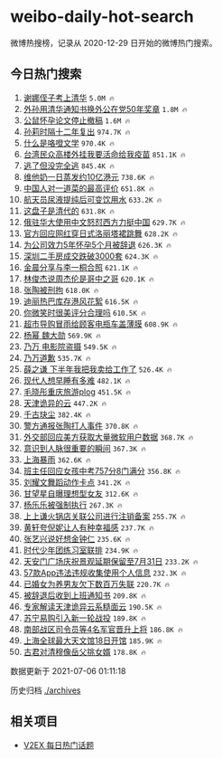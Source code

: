 # weibo-daily-hot-search

微博热搜榜，记录从 2020-12-29 日开始的微博热门搜索。

## 今日热门搜索

<!-- BEGIN -->

1. [谢娜侄子考上清华](https://s.weibo.com/weibo?q=%23%E8%B0%A2%E5%A8%9C%E4%BE%84%E5%AD%90%E8%80%83%E4%B8%8A%E6%B8%85%E5%8D%8E%23&Refer=top) `5.0M 🔥`
1. [外孙用清华通知书换外公在党50年奖章](https://s.weibo.com/weibo?q=%23%E5%A4%96%E5%AD%99%E7%94%A8%E6%B8%85%E5%8D%8E%E9%80%9A%E7%9F%A5%E4%B9%A6%E6%8D%A2%E5%A4%96%E5%85%AC%E5%9C%A8%E5%85%9A50%E5%B9%B4%E5%A5%96%E7%AB%A0%23&Refer=top) `1.8M 🔥`
1. [公鼠怀孕论文停止撤稿](https://s.weibo.com/weibo?q=%23%E5%85%AC%E9%BC%A0%E6%80%80%E5%AD%95%E8%AE%BA%E6%96%87%E5%81%9C%E6%AD%A2%E6%92%A4%E7%A8%BF%23&Refer=top) `1.6M 🔥`
1. [孙莉时隔十二年复出](https://s.weibo.com/weibo?q=%23%E5%AD%99%E8%8E%89%E6%97%B6%E9%9A%94%E5%8D%81%E4%BA%8C%E5%B9%B4%E5%A4%8D%E5%87%BA%23&Refer=top) `974.7K 🔥`
1. [什么是咯噔文学](https://s.weibo.com/weibo?q=%23%E4%BB%80%E4%B9%88%E6%98%AF%E5%92%AF%E5%99%94%E6%96%87%E5%AD%A6%23&Refer=top) `970.4K 🔥`
1. [台湾民众高楼外挂我要活命给我疫苗](https://s.weibo.com/weibo?q=%23%E5%8F%B0%E6%B9%BE%E6%B0%91%E4%BC%97%E9%AB%98%E6%A5%BC%E5%A4%96%E6%8C%82%E6%88%91%E8%A6%81%E6%B4%BB%E5%91%BD%E7%BB%99%E6%88%91%E7%96%AB%E8%8B%97%23&Refer=top) `851.1K 🔥`
1. [逃了但没完全逃](https://s.weibo.com/weibo?q=%23%E9%80%83%E4%BA%86%E4%BD%86%E6%B2%A1%E5%AE%8C%E5%85%A8%E9%80%83%23&Refer=top) `845.4K 🔥`
1. [维他奶一日蒸发约10亿港元](https://s.weibo.com/weibo?q=%23%E7%BB%B4%E4%BB%96%E5%A5%B6%E4%B8%80%E6%97%A5%E8%92%B8%E5%8F%91%E7%BA%A610%E4%BA%BF%E6%B8%AF%E5%85%83%23&Refer=top) `738.6K 🔥`
1. [中国人对一道菜的最高评价](https://s.weibo.com/weibo?q=%23%E4%B8%AD%E5%9B%BD%E4%BA%BA%E5%AF%B9%E4%B8%80%E9%81%93%E8%8F%9C%E7%9A%84%E6%9C%80%E9%AB%98%E8%AF%84%E4%BB%B7%23&Refer=top) `651.8K 🔥`
1. [航天员尿液提纯后可变饮用水](https://s.weibo.com/weibo?q=%23%E8%88%AA%E5%A4%A9%E5%91%98%E5%B0%BF%E6%B6%B2%E6%8F%90%E7%BA%AF%E5%90%8E%E5%8F%AF%E5%8F%98%E9%A5%AE%E7%94%A8%E6%B0%B4%23&Refer=top) `633.2K 🔥`
1. [这盘子是清代的](https://s.weibo.com/weibo?q=%23%E8%BF%99%E7%9B%98%E5%AD%90%E6%98%AF%E6%B8%85%E4%BB%A3%E7%9A%84%23&Refer=top) `631.8K 🔥`
1. [俄驻华大使用中文怒怼西方力挺中国](https://s.weibo.com/weibo?q=%23%E4%BF%84%E9%A9%BB%E5%8D%8E%E5%A4%A7%E4%BD%BF%E7%94%A8%E4%B8%AD%E6%96%87%E6%80%92%E6%80%BC%E8%A5%BF%E6%96%B9%E5%8A%9B%E6%8C%BA%E4%B8%AD%E5%9B%BD%23&Refer=top) `629.7K 🔥`
1. [官方回应网红穿日式洛丽塔裙跳舞](https://s.weibo.com/weibo?q=%23%E5%AE%98%E6%96%B9%E5%9B%9E%E5%BA%94%E7%BD%91%E7%BA%A2%E7%A9%BF%E6%97%A5%E5%BC%8F%E6%B4%9B%E4%B8%BD%E5%A1%94%E8%A3%99%E8%B7%B3%E8%88%9E%23&Refer=top) `628.2K 🔥`
1. [为公司效力5年怀孕5个月被辞退](https://s.weibo.com/weibo?q=%23%E4%B8%BA%E5%85%AC%E5%8F%B8%E6%95%88%E5%8A%9B5%E5%B9%B4%E6%80%80%E5%AD%955%E4%B8%AA%E6%9C%88%E8%A2%AB%E8%BE%9E%E9%80%80%23&Refer=top) `626.3K 🔥`
1. [深圳二手房成交跌破3000套](https://s.weibo.com/weibo?q=%23%E6%B7%B1%E5%9C%B3%E4%BA%8C%E6%89%8B%E6%88%BF%E6%88%90%E4%BA%A4%E8%B7%8C%E7%A0%B43000%E5%A5%97%23&Refer=top) `624.3K 🔥`
1. [金晨分享与李一桐合照](https://s.weibo.com/weibo?q=%23%E9%87%91%E6%99%A8%E5%88%86%E4%BA%AB%E4%B8%8E%E6%9D%8E%E4%B8%80%E6%A1%90%E5%90%88%E7%85%A7%23&Refer=top) `621.1K 🔥`
1. [林俊杰说周杰伦是哥中之哥](https://s.weibo.com/weibo?q=%23%E6%9E%97%E4%BF%8A%E6%9D%B0%E8%AF%B4%E5%91%A8%E6%9D%B0%E4%BC%A6%E6%98%AF%E5%93%A5%E4%B8%AD%E4%B9%8B%E5%93%A5%23&Refer=top) `620.1K 🔥`
1. [张陶被刑拘](https://s.weibo.com/weibo?q=%23%E5%BC%A0%E9%99%B6%E8%A2%AB%E5%88%91%E6%8B%98%23&Refer=top) `618.0K 🔥`
1. [迪丽热巴库存港风花絮](https://s.weibo.com/weibo?q=%23%E8%BF%AA%E4%B8%BD%E7%83%AD%E5%B7%B4%E5%BA%93%E5%AD%98%E6%B8%AF%E9%A3%8E%E8%8A%B1%E7%B5%AE%23&Refer=top) `616.5K 🔥`
1. [你微笑时很美评分合理吗](https://s.weibo.com/weibo?q=%23%E4%BD%A0%E5%BE%AE%E7%AC%91%E6%97%B6%E5%BE%88%E7%BE%8E%E8%AF%84%E5%88%86%E5%90%88%E7%90%86%E5%90%97%23&Refer=top) `610.5K 🔥`
1. [超市导购冒雨给顾客电瓶车盖薄膜](https://s.weibo.com/weibo?q=%23%E8%B6%85%E5%B8%82%E5%AF%BC%E8%B4%AD%E5%86%92%E9%9B%A8%E7%BB%99%E9%A1%BE%E5%AE%A2%E7%94%B5%E7%93%B6%E8%BD%A6%E7%9B%96%E8%96%84%E8%86%9C%23&Refer=top) `608.9K 🔥`
1. [杨幂 魏大勋](https://s.weibo.com/weibo?q=%E6%9D%A8%E5%B9%82%20%E9%AD%8F%E5%A4%A7%E5%8B%8B&Refer=top) `569.9K 🔥`
1. [乃万 电影院盗摄](https://s.weibo.com/weibo?q=%E4%B9%83%E4%B8%87%20%E7%94%B5%E5%BD%B1%E9%99%A2%E7%9B%97%E6%91%84&Refer=top) `549.5K 🔥`
1. [乃万道歉](https://s.weibo.com/weibo?q=%23%E4%B9%83%E4%B8%87%E9%81%93%E6%AD%89%23&Refer=top) `535.7K 🔥`
1. [薛之谦 下半年我把我卖给工作了](https://s.weibo.com/weibo?q=%E8%96%9B%E4%B9%8B%E8%B0%A6%20%E4%B8%8B%E5%8D%8A%E5%B9%B4%E6%88%91%E6%8A%8A%E6%88%91%E5%8D%96%E7%BB%99%E5%B7%A5%E4%BD%9C%E4%BA%86&Refer=top) `526.4K 🔥`
1. [现代人想早睡有多难](https://s.weibo.com/weibo?q=%23%E7%8E%B0%E4%BB%A3%E4%BA%BA%E6%83%B3%E6%97%A9%E7%9D%A1%E6%9C%89%E5%A4%9A%E9%9A%BE%23&Refer=top) `482.1K 🔥`
1. [毛晓彤重庆旅游plog](https://s.weibo.com/weibo?q=%23%E6%AF%9B%E6%99%93%E5%BD%A4%E9%87%8D%E5%BA%86%E6%97%85%E6%B8%B8plog%23&Refer=top) `451.5K 🔥`
1. [天津诡异的云](https://s.weibo.com/weibo?q=%23%E5%A4%A9%E6%B4%A5%E8%AF%A1%E5%BC%82%E7%9A%84%E4%BA%91%23&Refer=top) `447.2K 🔥`
1. [千古玦尘](https://s.weibo.com/weibo?q=%E5%8D%83%E5%8F%A4%E7%8E%A6%E5%B0%98&Refer=top) `382.4K 🔥`
1. [警方通报张陶打人事件](https://s.weibo.com/weibo?q=%23%E8%AD%A6%E6%96%B9%E9%80%9A%E6%8A%A5%E5%BC%A0%E9%99%B6%E6%89%93%E4%BA%BA%E4%BA%8B%E4%BB%B6%23&Refer=top) `370.8K 🔥`
1. [外交部回应美方获取大量微软用户数据](https://s.weibo.com/weibo?q=%23%E5%A4%96%E4%BA%A4%E9%83%A8%E5%9B%9E%E5%BA%94%E7%BE%8E%E6%96%B9%E8%8E%B7%E5%8F%96%E5%A4%A7%E9%87%8F%E5%BE%AE%E8%BD%AF%E7%94%A8%E6%88%B7%E6%95%B0%E6%8D%AE%23&Refer=top) `368.7K 🔥`
1. [意识到人脉很重要的瞬间](https://s.weibo.com/weibo?q=%23%E6%84%8F%E8%AF%86%E5%88%B0%E4%BA%BA%E8%84%89%E5%BE%88%E9%87%8D%E8%A6%81%E7%9A%84%E7%9E%AC%E9%97%B4%23&Refer=top) `367.3K 🔥`
1. [上海暴雨](https://s.weibo.com/weibo?q=%23%E4%B8%8A%E6%B5%B7%E6%9A%B4%E9%9B%A8%23&Refer=top) `362.6K 🔥`
1. [班主任回应女孩中考757分8门满分](https://s.weibo.com/weibo?q=%23%E7%8F%AD%E4%B8%BB%E4%BB%BB%E5%9B%9E%E5%BA%94%E5%A5%B3%E5%AD%A9%E4%B8%AD%E8%80%83757%E5%88%868%E9%97%A8%E6%BB%A1%E5%88%86%23&Refer=top) `356.8K 🔥`
1. [刘耀文舞蹈动作卡点](https://s.weibo.com/weibo?q=%23%E5%88%98%E8%80%80%E6%96%87%E8%88%9E%E8%B9%88%E5%8A%A8%E4%BD%9C%E5%8D%A1%E7%82%B9%23&Refer=top) `341.2K 🔥`
1. [甘望星自曝理想型女友](https://s.weibo.com/weibo?q=%23%E7%94%98%E6%9C%9B%E6%98%9F%E8%87%AA%E6%9B%9D%E7%90%86%E6%83%B3%E5%9E%8B%E5%A5%B3%E5%8F%8B%23&Refer=top) `312.6K 🔥`
1. [杨乐乐被强制执行](https://s.weibo.com/weibo?q=%23%E6%9D%A8%E4%B9%90%E4%B9%90%E8%A2%AB%E5%BC%BA%E5%88%B6%E6%89%A7%E8%A1%8C%23&Refer=top) `267.3K 🔥`
1. [上上谦火锅店关联公司进行注销备案](https://s.weibo.com/weibo?q=%23%E4%B8%8A%E4%B8%8A%E8%B0%A6%E7%81%AB%E9%94%85%E5%BA%97%E5%85%B3%E8%81%94%E5%85%AC%E5%8F%B8%E8%BF%9B%E8%A1%8C%E6%B3%A8%E9%94%80%E5%A4%87%E6%A1%88%23&Refer=top) `255.7K 🔥`
1. [黄轩夸倪妮让人有种幸福感](https://s.weibo.com/weibo?q=%23%E9%BB%84%E8%BD%A9%E5%A4%B8%E5%80%AA%E5%A6%AE%E8%AE%A9%E4%BA%BA%E6%9C%89%E7%A7%8D%E5%B9%B8%E7%A6%8F%E6%84%9F%23&Refer=top) `237.7K 🔥`
1. [张艺兴说好想金钟仁](https://s.weibo.com/weibo?q=%23%E5%BC%A0%E8%89%BA%E5%85%B4%E8%AF%B4%E5%A5%BD%E6%83%B3%E9%87%91%E9%92%9F%E4%BB%81%23&Refer=top) `235.6K 🔥`
1. [时代少年团练习室联排](https://s.weibo.com/weibo?q=%23%E6%97%B6%E4%BB%A3%E5%B0%91%E5%B9%B4%E5%9B%A2%E7%BB%83%E4%B9%A0%E5%AE%A4%E8%81%94%E6%8E%92%23&Refer=top) `234.9K 🔥`
1. [天安门广场庆祝景观延期保留至7月31日](https://s.weibo.com/weibo?q=%23%E5%A4%A9%E5%AE%89%E9%97%A8%E5%B9%BF%E5%9C%BA%E5%BA%86%E7%A5%9D%E6%99%AF%E8%A7%82%E5%BB%B6%E6%9C%9F%E4%BF%9D%E7%95%99%E8%87%B37%E6%9C%8831%E6%97%A5%23&Refer=top) `233.2K 🔥`
1. [57款App违法违规收集使用个人信息](https://s.weibo.com/weibo?q=%2357%E6%AC%BEApp%E8%BF%9D%E6%B3%95%E8%BF%9D%E8%A7%84%E6%94%B6%E9%9B%86%E4%BD%BF%E7%94%A8%E4%B8%AA%E4%BA%BA%E4%BF%A1%E6%81%AF%23&Refer=top) `232.3K 🔥`
1. [已婚女为养男友欠下数百万失联](https://s.weibo.com/weibo?q=%23%E5%B7%B2%E5%A9%9A%E5%A5%B3%E4%B8%BA%E5%85%BB%E7%94%B7%E5%8F%8B%E6%AC%A0%E4%B8%8B%E6%95%B0%E7%99%BE%E4%B8%87%E5%A4%B1%E8%81%94%23&Refer=top) `220.7K 🔥`
1. [被辞退后收到上班通知书](https://s.weibo.com/weibo?q=%23%E8%A2%AB%E8%BE%9E%E9%80%80%E5%90%8E%E6%94%B6%E5%88%B0%E4%B8%8A%E7%8F%AD%E9%80%9A%E7%9F%A5%E4%B9%A6%23&Refer=top) `209.8K 🔥`
1. [专家解读天津诡异云系糙面云](https://s.weibo.com/weibo?q=%23%E4%B8%93%E5%AE%B6%E8%A7%A3%E8%AF%BB%E5%A4%A9%E6%B4%A5%E8%AF%A1%E5%BC%82%E4%BA%91%E7%B3%BB%E7%B3%99%E9%9D%A2%E4%BA%91%23&Refer=top) `190.5K 🔥`
1. [苏宁易购引入新一轮战投](https://s.weibo.com/weibo?q=%23%E8%8B%8F%E5%AE%81%E6%98%93%E8%B4%AD%E5%BC%95%E5%85%A5%E6%96%B0%E4%B8%80%E8%BD%AE%E6%88%98%E6%8A%95%23&Refer=top) `189.8K 🔥`
1. [南部战区司令员等4名军官晋升上将](https://s.weibo.com/weibo?q=%23%E5%8D%97%E9%83%A8%E6%88%98%E5%8C%BA%E5%8F%B8%E4%BB%A4%E5%91%98%E7%AD%894%E5%90%8D%E5%86%9B%E5%AE%98%E6%99%8B%E5%8D%87%E4%B8%8A%E5%B0%86%23&Refer=top) `186.8K 🔥`
1. [上海全球最大天文馆18日开馆](https://s.weibo.com/weibo?q=%23%E4%B8%8A%E6%B5%B7%E5%85%A8%E7%90%83%E6%9C%80%E5%A4%A7%E5%A4%A9%E6%96%87%E9%A6%8618%E6%97%A5%E5%BC%80%E9%A6%86%23&Refer=top) `185.9K 🔥`
1. [古君对清穆像岳父挑女婿](https://s.weibo.com/weibo?q=%23%E5%8F%A4%E5%90%9B%E5%AF%B9%E6%B8%85%E7%A9%86%E5%83%8F%E5%B2%B3%E7%88%B6%E6%8C%91%E5%A5%B3%E5%A9%BF%23&Refer=top) `178.8K 🔥`

数据更新于 2021-07-06 01:11:18

<!-- END -->

历史归档 [./archives](./archives)

## 相关项目

- [V2EX 每日热门话题](https://github.com/boojack/v2ex-daily-hot-topic)
